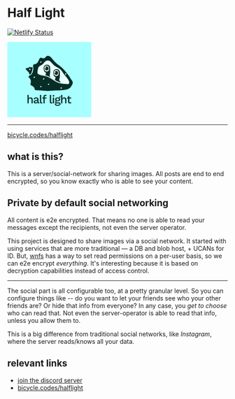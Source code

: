 # Half Light
[![Netlify Status](https://api.netlify.com/api/v1/badges/057c1bf5-d893-41d2-b977-b81caabc6504/deploy-status)](https://app.netlify.com/sites/half-light/deploys)

<div>
    <img style="width: 20vw"
        src="./brand_block.svg"
        alt="Half Light logo"
        title="Hermes logo"
    >
</div>

-------

[bicycle.codes/halflight](https://www.bicycle.codes/halflight)

## what is this?
This is a server/social-network for sharing images. All posts are end to end encrypted, so you know exactly who is able to see your content.

## Private by default social networking
All content is e2e encrypted. That means no one is able to read your messages except the recipients, not even the server operator.

This project is designed to share images via a social network. It started with using services that are more traditional — a DB and blob host, + UCANs for ID. But, [wnfs](https://guide.fission.codes/developers/webnative/file-system-wnfs) has a way to set read permissions on a per-user basis, so we can e2e encrypt *everything*. It's interesting because it is based on decryption capabilities instead of access control.

-----------------

The social part is all configurable too, at a pretty granular level. So you can configure things like -- do you want to let your friends see who your other friends are? Or hide that info from everyone? In any case, you *get to choose* who can read that. Not even the server-operator is able to read that info, unless you allow them to.

This is a big difference from traditional social networks, like *Instagram*, where the server reads/knows all your data.


## relevant links

* [join the discord server](https://discord.gg/SxWNsDMxT4)
* [bicycle.codes/halflight](https://www.bicycle.codes/halflight)

